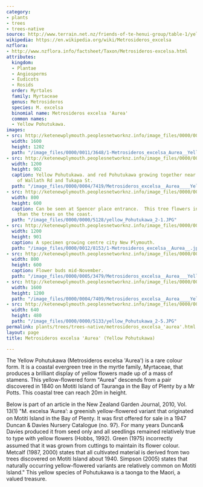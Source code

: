 ```yaml
---
category:
- plants
- trees
- trees-native
source: http://www.terrain.net.nz/friends-of-te-henui-group/table-1/yellow-pohutukawa.html
wikipedia: https://en.wikipedia.org/wiki/Metrosideros_excelsa
nzflora:
- http://www.nzflora.info/factsheet/Taxon/Metrosideros-excelsa.html
attributes:
  kingdom:
  - Plantae
  - Angiosperms
  - Eudicots
  - Rosids
  order: Myrtales
  family: Myrtaceae
  genus: Metrosideros
  species: M. excelsa
  binomial name: Metrosideros excelsa 'Aurea'
  common names:
  - Yellow Pohutukawa.
images:
- src: http://ketenewplymouth.peoplesnetworknz.info/image_files/0000/0011/3648/1-Metrosideros_excelsa_Aurea__Yellow_Pohutukawa.jpg
  width: 1600
  height: 1202
  path: "/image_files/0000/0011/3648/1-Metrosideros_excelsa_Aurea__Yellow_Pohutukawa.jpg"
- src: http://ketenewplymouth.peoplesnetworknz.info/image_files/0000/0004/7419/Metrosideros_excelsa__Aurea____Yellow_Puhutukawa..JPG
  width: 1200
  height: 902
  caption: Yellow Pohutukawa. and red Pohutukawa growing together near the junction
    of Wallath Rd and Tukapa St.
  path: "/image_files/0000/0004/7419/Metrosideros_excelsa__Aurea____Yellow_Puhutukawa..JPG"
- src: http://ketenewplymouth.peoplesnetworknz.info/image_files/0000/0000/5128/yellow_Pohutukawa_2-1.JPG
  width: 800
  height: 600
  caption: Can be seen at Spencer place entrance.  This tree flowers in January later
    than the trees on the coast.
  path: "/image_files/0000/0000/5128/yellow_Pohutukawa_2-1.JPG"
- src: http://ketenewplymouth.peoplesnetworknz.info/image_files/0000/0012/8153/1-Metrosideros_excelsa__Aurea__.jpg
  width: 1200
  height: 901
  caption: A specimen growing centre city New Plymouth.
  path: "/image_files/0000/0012/8153/1-Metrosideros_excelsa__Aurea__.jpg"
- src: http://ketenewplymouth.peoplesnetworknz.info/image_files/0000/0005/3479/Metrosideros_excelsa__Aurea___Yellow_Pohutukawa_.JPG
  width: 800
  height: 600
  caption: Flower buds mid-November.
  path: "/image_files/0000/0005/3479/Metrosideros_excelsa__Aurea___Yellow_Pohutukawa_.JPG"
- src: http://ketenewplymouth.peoplesnetworknz.info/image_files/0000/0004/7409/Metrosideros_excelsa__Aurea____Yellow_Puhutukawa.-001.JPG
  width: 1600
  height: 1200
  path: "/image_files/0000/0004/7409/Metrosideros_excelsa__Aurea____Yellow_Puhutukawa.-001.JPG"
- src: http://ketenewplymouth.peoplesnetworknz.info/image_files/0000/0000/5133/yellow_Pohutukawa_2-5.JPG
  width: 640
  height: 480
  path: "/image_files/0000/0000/5133/yellow_Pohutukawa_2-5.JPG"
permalink: plants/trees/trees-native/metrosideros_excelsa_'aurea'.html
layout: page
title: Metrosideros excelsa 'Aurea' (Yellow Pohutukawa)

---
```

The Yellow Pohutukawa (Metrosideros excelsa 'Aurea') is a rare colour form. It is a coastal evergreen tree in the myrtle family, Myrtaceae, that produces a brilliant display of yellow flowers made up of a mass of stamens. This yellow-flowered form "Aurea" descends from a pair discovered in 1840 on Motiti Island of Tauranga in the Bay of Plenty by a Mr Potts. This coastal tree can reach 20m in height.

Below is part of an article in the New Zealand Garden Journal, 2010, Vol. 13(1)
"M. excelsa ‘Aurea’: a greenish yellow-ﬂowered variant that originated on Motiti Island in the Bay of Plenty. It was ﬁrst offered for sale in a 1947 Duncan &amp; Davies Nursery Catalogue (no. 97). For many years Duncan&amp; Davies produced it from seed only and all seedlings remained relatively true to type with yellow ﬂowers (Hobbs, 1992). Green (1975) incorrectly assumed that it was grown from cuttings to maintain its ﬂower colour. Metcalf (1987, 2000) states that all cultivated material is derived from two trees discovered on Motiti Island about 1940. Simpson (2005) states that naturally occurring yellow-ﬂowered variants are relatively common on Motiti Island."
This yellow species of Pohutukawa is a taonga to the Maori, a valued treasure.
